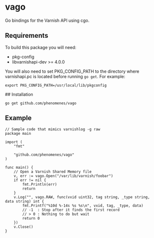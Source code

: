 # vago
Go bindings for the Varnish API using cgo.

## Requirements
To build this package you will need:
- pkg-config
- libvarnishapi-dev >= 4.0.0

You will also need to set PKG_CONFIG_PATH to the directory where varnishapi.pc
is located before running `go get`. For example:
```
export PKG_CONFIG_PATH=/usr/local/lib/pkgconfig
```

## Installation
```
go get github.com/phenomenes/vago
```

## Example
```
// Sample code that mimics varnishlog -g raw
package main

import (
	"fmt"

	"github.com/phenomenes/vago"
)

func main() {
	// Open a Varnish Shared Memory file
	v, err := vago.Open("/var/lib/varnish/foobar")
	if err != nil {
		fmt.Println(err)
		return
	}
	v.Log("", vago.RAW, func(vxid uint32, tag string, _type string, data string) int {
		fmt.Printf("%10d %-14s %s %s\n", vxid, tag, _type, data)
		// -1  : Stop after it finds the first record
		// > 0 : Nothing to do but wait
		return 0
	})
	v.Close()
}
```
